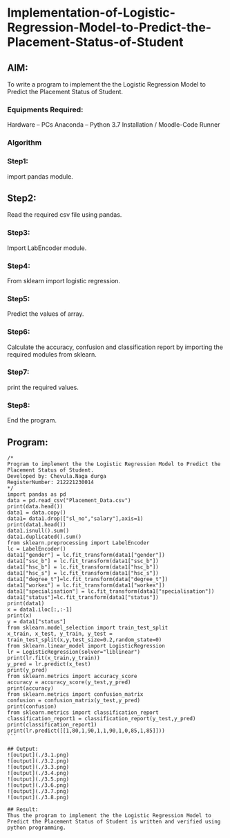 # Implementation-of-Logistic-Regression-Model-to-Predict-the-Placement-Status-of-Student

## AIM:
To write a program to implement the the Logistic Regression Model to Predict the Placement Status of Student.

### Equipments Required:
Hardware – PCs
Anaconda – Python 3.7 Installation / Moodle-Code Runner

### Algorithm
### Step1:
import pandas module.

## Step2:
Read the required csv file using pandas.

### Step3:
Import LabEncoder module.

### Step4:
From sklearn import logistic regression.

### Step5:
Predict the values of array.

### Step6:
Calculate the accuracy, confusion and classification report by importing the required modules from sklearn.

### Step7:
print the required values.

### Step8:
End the program.


## Program:
````
/*
Program to implement the the Logistic Regression Model to Predict the Placement Status of Student.
Developed by: Chevula.Naga durga
RegisterNumber: 212221230014 
*/
import pandas as pd
data = pd.read_csv("Placement_Data.csv")
print(data.head())
data1 = data.copy()
data1= data1.drop(["sl_no","salary"],axis=1)
print(data1.head())
data1.isnull().sum()
data1.duplicated().sum()
from sklearn.preprocessing import LabelEncoder
lc = LabelEncoder()
data1["gender"] = lc.fit_transform(data1["gender"])
data1["ssc_b"] = lc.fit_transform(data1["ssc_b"])
data1["hsc_b"] = lc.fit_transform(data1["hsc_b"])
data1["hsc_s"] = lc.fit_transform(data1["hsc_s"])
data1["degree_t"]=lc.fit_transform(data["degree_t"])
data1["workex"] = lc.fit_transform(data1["workex"])
data1["specialisation"] = lc.fit_transform(data1["specialisation"])
data1["status"]=lc.fit_transform(data1["status"])
print(data1)
x = data1.iloc[:,:-1]
print(x)
y = data1["status"]
from sklearn.model_selection import train_test_split
x_train, x_test, y_train, y_test = train_test_split(x,y,test_size=0.2,random_state=0)
from sklearn.linear_model import LogisticRegression
lr = LogisticRegression(solver="liblinear")
print(lr.fit(x_train,y_train))
y_pred = lr.predict(x_test)
print(y_pred)
from sklearn.metrics import accuracy_score
accuracy = accuracy_score(y_test,y_pred)
print(accuracy)
from sklearn.metrics import confusion_matrix
confusion = confusion_matrix(y_test,y_pred)
print(confusion)
from sklearn.metrics import classification_report
classification_report1 = classification_report(y_test,y_pred)
print(classification_report1)
print(lr.predict([[1,80,1,90,1,1,90,1,0,85,1,85]]))
```

## Output:
![output](./3.1.png)
![output](./3.2.png)
![output](./3.3.png)
![output](./3.4.png)
![output](./3.5.png)
![output](./3.6.png)
![output](./3.7.png)
![output](./3.8.png)

## Result:
Thus the program to implement the the Logistic Regression Model to Predict the Placement Status of Student is written and verified using python programming.
